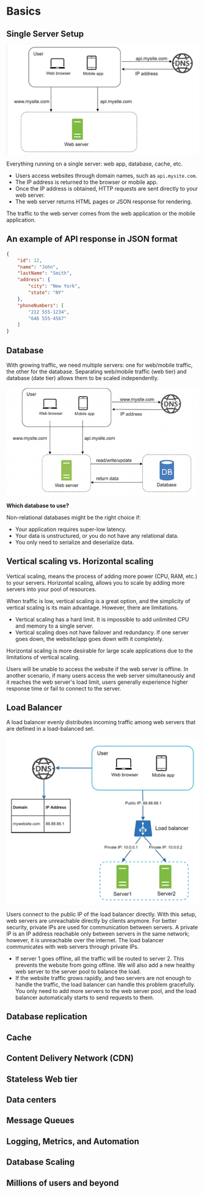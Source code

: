 # Basics

## Single Server Setup

![Single Server Setup](../assets/single_server_setup.png)

Everything running on a single server: web app, database, cache, etc.

- Users access websites through domain names, such as `api.mysite.com`.
- The IP address is returned to the browser or mobile app.
- Once the IP address is obtained, HTTP requests are sent directly to your web server. 
- The web server returns HTML pages or JSON response for rendering.

The traffic to the web server comes from the web application or the mobile application.

## An example of API response in JSON format

```json
{
    "id": 12,
    "name": "John",
    "lastName": "Smith",
    "address": {
        "city": "New York",
        "state": "NY"
    },
    "phoneNumbers": [
        "212 555-1234",
        "646 555-4567"
    ]
}
```

## Database

With growing traffic, we need multiple servers: one for web/mobile traffic, the other for the database. Separating web/mobile traffic (web tier) and database (date tier) allows them to be scaled independently.

![Web Server Database Server Setup](../assets/web_server_database_server.png)

<b>Which database to use?</b>

Non-relational databases might be the right choice if:

- Your application requires super-low latency.
- Your data is unstructured, or you do not have any relational data.
- You only need to serialize and deserialize data. 

## Vertical scaling vs. Horizontal scaling

Vertical scaling, means the process of adding more power (CPU, RAM, etc.) to your servers. Horizontal scaling, allows you to scale by adding more servers into your pool of resources.

When traffic is low, vertical scaling is a great option, and the simplicity of vertical scaling is its main advantage. However, there are limitations.

- Vertical scaling has a hard limit. It is impossible to add unlimited CPU and memory to a single server.
- Vertical scaling does not have failover and redundancy. If one server goes down, the website/app goes down with it completely.

Horizontal scaling is more desirable for large scale applications due to the limitations of vertical scaling.

Users will be unable to access the website if the web server is offline. In another scenario, if many users access the web server simultaneously and it reaches the web server's load limit, users generally experience higher response time or fail to connect to the server. 

## Load Balancer

A load balancer evenly distributes incoming traffic among web servers that are defined in a load-balanced set. 

![Load Balancer](../assets/load_balancer.png)

Users connect to the public IP of the load balancer directly. With this setup, web servers are unreachable directly by clients anymore. For better security, private IPs are used for communication between servers. A private IP is an IP address reachable only between servers in the same network; however, it is unreachable over the internet. The load balancer communicates with web servers through private IPs. 

- If server 1 goes offline, all the traffic will be routed to server 2. This prevents the website from going offline. We will also add a new healthy web server to the server pool to balance the load.
- If the website traffic grows rapidly, and two servers are not enough to handle the traffic, the load balancer can handle this problem gracefully. You only need to add more servers to the web server pool, and the load balancer automatically starts to send requests to them.

## Database replication

## Cache

## Content Delivery Network (CDN)

## Stateless Web tier

## Data centers

## Message Queues

## Logging, Metrics, and Automation

## Database Scaling

## Millions of users and beyond 
